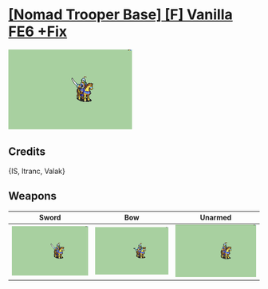 # [\[Nomad Trooper Base\] \[F\] Vanilla FE6 +Fix](./)
 

<img src="./1.%20Sword/Sword_000.png" alt="[Nomad Trooper Base] [F] Vanilla FE6 +Fix standing" />

## Credits

{IS, ltranc, Valak}

## Weapons
 

|Sword |Bow |Unarmed |
|  :---: | :---: | :---: |
| <img alt="Sword animation" src="./1.%20Sword/Sword.gif" /> | <img alt="Bow animation" src="./5.%20Bow%20(Vanilla%20+Fix)/Bow.gif" /> | <img alt="Unarmed animation" src="./8.%20Unarmed/Unarmed.gif" /> |
